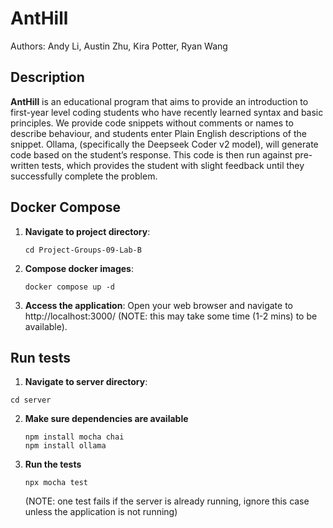 # AntHill

Authors: Andy Li, Austin Zhu, Kira Potter, Ryan Wang


## Description

**AntHill** is an educational program that aims to provide an introduction to first-year level coding students who have recently learned syntax and basic principles. We provide code snippets without comments or names to describe behaviour, and students enter Plain English descriptions of the snippet. Ollama, (specifically the Deepseek Coder v2 model), will generate code based on the student’s response. This code is then run against pre-written tests, which provides the student with slight feedback until they successfully complete the problem.

## Docker Compose

1. **Navigate to project directory**:
   ```
   cd Project-Groups-09-Lab-B
   ```

2. **Compose docker images**:
   ```
   docker compose up -d
   ```

3. **Access the application**:
   Open your web browser and navigate to http://localhost:3000/ (NOTE: this may take some time (1-2 mins) to be available).

## Run tests

1. **Navigate to server directory**:
```
cd server
```

2. **Make sure dependencies are available**
   ```
   npm install mocha chai
   npm install ollama
   ```
3. **Run the tests**
   ```
   npx mocha test
   ```
   (NOTE: one test fails if the server is already running, ignore this case unless the application is not running)

